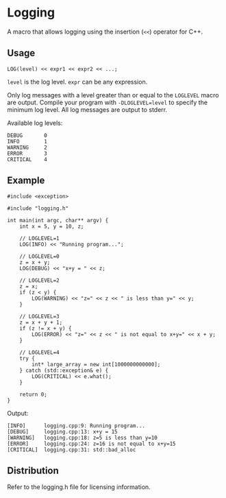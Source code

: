 Logging
=======

A macro that allows logging using the insertion (`<<`) operator for C++.


Usage
-----

    LOG(level) << expr1 << expr2 << ...;

`level` is the log level.
`expr` can be any expression.

Only log messages with a level greater than or equal to the `LOGLEVEL`
macro are output. Compile your program with `-DLOGLEVEL=level` to
specify the minimum log level. All log messages are output to stderr.

Available log levels:

    DEBUG       0
    INFO        1
    WARNING     2
    ERROR       3
    CRITICAL    4


Example
-------

    #include <exception>

    #include "logging.h"

    int main(int argc, char** argv) {
        int x = 5, y = 10, z;

        // LOGLEVEL=1
        LOG(INFO) << "Running program...";

        // LOGLEVEL=0
        z = x + y;
        LOG(DEBUG) << "x+y = " << z;

        // LOGLEVEL=2
        z = x;
        if (z < y) {
            LOG(WARNING) << "z=" << z << " is less than y=" << y;
        }

        // LOGLEVEL=3
        z = x + y + 1;
        if (z != x + y) {
            LOG(ERROR) << "z=" << z << " is not equal to x+y=" << x + y;
        }

        // LOGLEVEL=4
        try {
            int* large_array = new int[1000000000000];
        } catch (std::exception& e) {
            LOG(CRITICAL) << e.what();
        }

        return 0;
    }

Output:

    [INFO]      logging.cpp:9: Running program...
    [DEBUG]     logging.cpp:13: x+y = 15
    [WARNING]   logging.cpp:18: z=5 is less than y=10
    [ERROR]     logging.cpp:24: z=16 is not equal to x+y=15
    [CRITICAL]  logging.cpp:31: std::bad_alloc


Distribution
------------

Refer to the logging.h file for licensing information.
